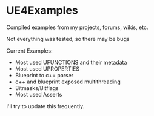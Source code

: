 # UE4Examples
Compiled examples from my projects, forums, wikis, etc.

Not everything was tested, so there may be bugs

Current Examples:
* Most used UFUNCTIONS and their metadata
* Most used UPROPERTIES
* Blueprint to c++ parser
* c++ and blueprint exposed multithreading
* Bitmasks/Bitflags
* Most used Asserts

I'll try to update this frequently.